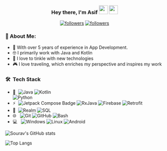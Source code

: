 <h3 align="center">Hey there, I'm Asif <img src="https://media.giphy.com/media/hvRJCLFzcasrR4ia7z/giphy.gif" width="28"> <img src="https://emojis.slackmojis.com/emojis/images/1531849430/4246/blob-sunglasses.gif?1531849430" width="28"/></h3>

<p align="center">
  <a href="https://github.com/sohanzz"><img alt="followers" title="Follow me on Github" src="https://img.shields.io/github/followers/esarve?label=Github&logo=github&style=for-the-badge"/></a>
  <a href="https://www.linkedin.com/in/asifahmedsohan/"><img alt="followers" title="Linked In" src="https://img.shields.io/badge/LinkedIn-0077B5?style=for-the-badge&logo=linkedin&logoColor=white"/></a>
</p>

### 🤵 About Me:
- 🏦 With over 5 years of experience in App Development.
- 🤓 I primarily work with Java and Kotlin
- 🌱 I love to tinkle with new technologies 
- 🎮 I love traveling, which enriches my perspective and inspires my work

<h3> 🛠 &nbsp;Tech Stack</h3>

- :space_invader:&nbsp;
  ![Java](https://img.shields.io/badge/Java-316192?style=for-the-badge&logo=java&logoColor=white) 
  ![Kotlin](https://img.shields.io/badge/Kotlin-8048c5?style=for-the-badge&logo=Kotlin&logoColor=white)  
  ![Python](https://img.shields.io/badge/Python-14354C?style=for-the-badge&logo=python&logoColor=white)
- ⚡&nbsp;
![Jetpack Compose Badge](https://img.shields.io/badge/Jetpack%20Compose-4285F4?logo=jetpackcompose&logoColor=fff&style=for-the-badge)
  ![RxJava](https://img.shields.io/badge/RXJava-e63f92?style=for-the-badge&logo=reactivex&logoColor=white)
  ![Firebase](https://img.shields.io/badge/Firebase-f7a212?style=for-the-badge&logo=firebase&logoColor=white)
  ![Retrofit](https://img.shields.io/badge/Retrofit-48b983?style=for-the-badge&logo=square&logoColor=white)
- 📂&nbsp;
  ![Realm](https://img.shields.io/badge/RealmDB-0c1e27?style=for-the-badge&logo=realm&logoColor=white)
  ![SQL](https://img.shields.io/badge/SQLite-006ec0?style=for-the-badge&logo=sqlite&logoColor=white)
- 🌐 &nbsp;
  ![Git](https://img.shields.io/badge/Git-F05032?style=for-the-badge&logo=git&logoColor=white)
  ![GitHub](https://img.shields.io/badge/GitHub-100000?style=for-the-badge&logo=github&logoColor=white)
  ![Bash](https://img.shields.io/badge/Shell_Script-121011?style=for-the-badge&logo=gnu-bash&logoColor=white)
- 💻 &nbsp;
  ![Windows](https://img.shields.io/badge/Windows-0078D6?style=for-the-badge&logo=windows&logoColor=white)
  ![Linux](https://img.shields.io/badge/Linux-000000?style=for-the-badge&logo=linux&logoColor=white)
  ![Android](https://img.shields.io/badge/Android-3ddb84?style=for-the-badge&logo=android&logoColor=white)

![Sourav's GitHub stats](https://github-readme-stats.vercel.app/api?username=sohanzz&show_icons=true&theme=tokyonight)&nbsp;

![Top Langs](https://github-readme-stats.vercel.app/api/top-langs/?username=sohanzz&layout=compact)
